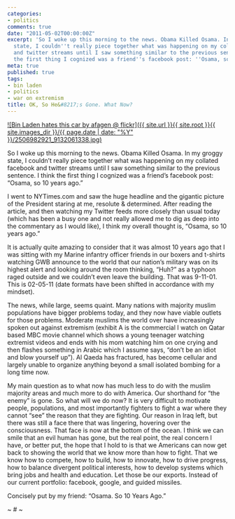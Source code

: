 ```yaml
---
categories:
- politics
comments: true
date: "2011-05-02T00:00:00Z"
excerpt: 'So I woke up this morning to the news. Obama Killed Osama. In my groggy
  state, I couldn''t really piece together what was happening on my collated facebook
  and twitter streams until I saw something similar to the previous sentence. I think
  the first thing I cognized was a friend''s facebook post: ''Osama, so 10 years ago.'''
meta: true
published: true
tags:
- bin laden
- politics
- war on extremism
title: OK, So He&#8217;s Gone. What Now?
---
```


[![Bin Laden hates this car by afagen @ flickr]({{ site.url }}{{ site.root }}{{ site.images_dir }}/{{ page.date | date: "%Y" }}/2506982921_9132061338.jpg)](http://www.flickr.com/photos/afagen/2506982921/)

So I woke up this morning to the news. Obama Killed Osama. In my groggy state, I couldn’t really piece together what was happening on my collated facebook and twitter streams until I saw something similar to the previous sentence. I think the first thing I cognized was a friend’s facebook post: “Osama, so 10 years ago.”


I went to NYTimes.com and saw the huge headline and the gigantic picture of the President staring at me, resolute & determined. After reading the article, and then watching my Twitter feeds more closely than usual today (which has been a busy one and not really allowed me to dig as deep into the commentary as I would like), I think my overall thought is, “Osama, so 10 years ago.”

It is actually quite amazing to consider that it was almost 10 years ago that I was sitting with my Marine infantry officer friends in our boxers and t-shirts watching GWB announce to the world that our nation’s military was on its highest alert and looking around the room thinking, “Huh?” as a typhoon raged outside and we couldn’t even leave the building. That was 9-11-01. This is 02-05-11 (date formats have been shifted in accordance with my mindset).

The news, while large, seems quaint. Many nations with majority muslim populations have bigger problems today, and they now have viable outlets for those problems. Moderate muslims the world over have increasingly spoken out against extremism (exhibit A is the commercial I watch on Qatar based MBC movie channel which shows a young teenager watching extremist videos and ends with his mom watching him on one crying and then flashes something in Arabic which I assume says, “don’t be an idiot and blow yourself up”). Al Qaeda has fractured, has become cellular and largely unable to organize anything beyond a small isolated bombing for a long time now.

My main question as to what now has much less to do with the muslim majority areas and much more to do with America. Our shorthand for “the enemy” is gone. So what will we do now? It is very difficult to motivate people, populations, and most importantly fighters to fight a war where they cannot “see” the reason that they are fighting. Our reason in Iraq left, but there was still a face there that was lingering, hovering over the consciousness. That face is now at the bottom of the ocean. I think we can smile that an evil human has gone, but the real point, the real concern I have, or better put, the hope that I hold to is that we Americans can now get back to showing the world that we know more than how to fight. That we know how to compete, how to build, how to innovate, how to drive progress, how to balance divergent political interests, how to develop systems which bring jobs and health and education. Let those be our exports. Instead of our current portfolio: facebook, google, and guided missiles.

Concisely put by my friend: “Osama. So 10 Years Ago.”

~ # ~